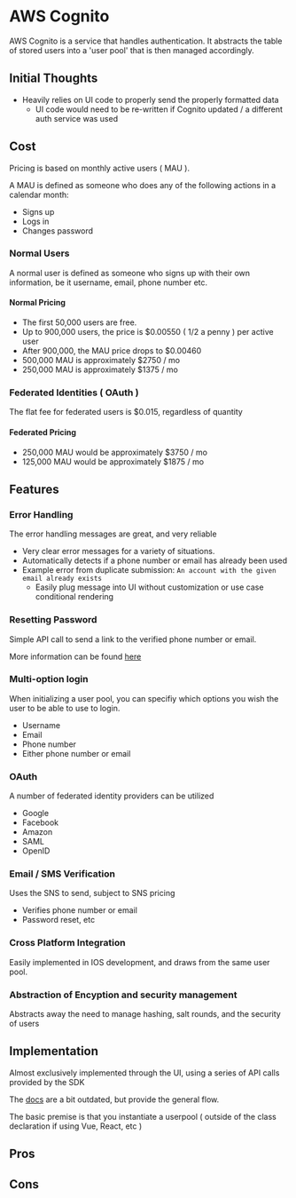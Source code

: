 # AWS Cognito

AWS Cognito is a service that handles authentication. It abstracts the table of stored users into a 'user pool' that is then managed accordingly.

## Initial Thoughts

- Heavily relies on UI code to properly send the properly formatted data
  - UI code would need to be re-written if Cognito updated / a different auth service was used

## Cost

Pricing is based on monthly active users ( MAU ).

A MAU is defined as someone who does any of the following actions in a calendar month:

- Signs up
- Logs in
- Changes password

### Normal Users

A normal user is defined as someone who signs up with their own information, be it username, email, phone number etc.

#### Normal Pricing

- The first 50,000 users are free.
- Up to 900,000 users, the price is \$0.00550 ( 1/2 a penny ) per active user
- After 900,000, the MAU price drops to \$0.00460
- 500,000 MAU is approximately \$2750 / mo
- 250,000 MAU is approximately \$1375 / mo

### Federated Identities ( OAuth )

The flat fee for federated users is \$0.015, regardless of quantity

#### Federated Pricing

- 250,000 MAU would be approximately \$3750 / mo
- 125,000 MAU would be approximately \$1875 / mo

## Features

### Error Handling

The error handling messages are great, and very reliable

- Very clear error messages for a variety of situations.
- Automatically detects if a phone number or email has already been used
- Example error from duplicate submission: `An account with the given email already exists`
  - Easily plug message into UI without customization or use case conditional rendering

### Resetting Password

Simple API call to send a link to the verified phone number or email.

More information can be found [here](https://docs.aws.amazon.com/cognito-user-identity-pools/latest/APIReference/API_ForgotPassword.html)

### Multi-option login

When initializing a user pool, you can specifiy which options you wish the user to be able to use to login.

- Username
- Email
- Phone number
- Either phone number or email

### OAuth

A number of federated identity providers can be utilized

- Google
- Facebook
- Amazon
- SAML
- OpenID

### Email / SMS Verification

Uses the SNS to send, subject to SNS pricing

- Verifies phone number or email
- Password reset, etc

### Cross Platform Integration

Easily implemented in IOS development, and draws from the same user pool.

### Abstraction of Encyption and security management

Abstracts away the need to manage hashing, salt rounds, and the security of users

## Implementation

Almost exclusively implemented through the UI, using a series of API calls provided by the SDK

The [docs](https://github.com/aws-amplify/amplify-js/tree/master/packages/amazon-cognito-identity-js) are a bit outdated, but provide the general flow.

The basic premise is that you instantiate a userpool ( outside of the class declaration if using Vue, React, etc )

## Pros

## Cons
